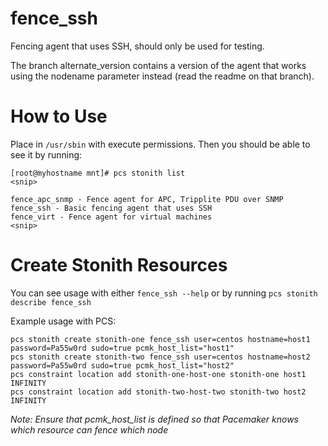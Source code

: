 # fence_ssh
Fencing agent that uses SSH, should only be used for testing.

The branch alternate_version contains a version of the agent that works using the nodename parameter instead (read the readme on that branch).

# How to Use
Place in `/usr/sbin` with execute permissions. Then you should be able to see it by running:

```
[root@myhostname mnt]# pcs stonith list
<snip>

fence_apc_snmp - Fence agent for APC, Tripplite PDU over SNMP
fence_ssh - Basic fencing agent that uses SSH
fence_virt - Fence agent for virtual machines
<snip>
```

# Create Stonith Resources

You can see usage with either `fence_ssh --help` or by running `pcs stonith describe fence_ssh`

Example usage with PCS:

```
pcs stonith create stonith-one fence_ssh user=centos hostname=host1 password=Pa55w0rd sudo=true pcmk_host_list="host1"
pcs stonith create stonith-two fence_ssh user=centos hostname=host2 password=Pa55w0rd sudo=true pcmk_host_list="host2"
pcs constraint location add stonith-one-host-one stonith-one host1 INFINITY
pcs constraint location add stonith-two-host-two stonith-two host2 INFINITY
```

_Note: Ensure that pcmk_host_list is defined so that Pacemaker knows which resource can fence which node_
